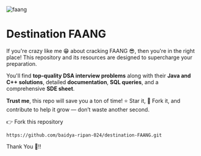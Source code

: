 ![faang](https://i.pinimg.com/1200x/29/5e/42/295e42c377ee768dbc126443bcf4bd97.jpg)

# Destination FAANG

If you're crazy like me 😁 about cracking FAANG 😎, then you're in the right place! This repository and its resources are designed to supercharge your preparation.

You'll find **top-quality DSA interview problems** along with their **Java and C++ solutions**, detailed **documentation**, **SQL queries**, and a comprehensive **SDE sheet**.

**Trust me**, this repo will save you a ton of time!
⭐ Star it, 🍴 Fork it, and contribute to help it grow — don’t waste another second.

👉 Fork this repository
```
https://github.com/baidya-ripan-024/destination-FAANG.git
```
Thank You 🙏!!
